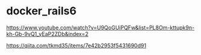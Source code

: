 # docker_rails6
https://www.youtube.com/watch?v=U9QoGUiPQFw&list=PL8Om-kttupk9n-kh-Gb-9vQ1_yEaP2ZDb&index=2

https://qiita.com/tkmd35/items/7e42b2953f5431690d91

